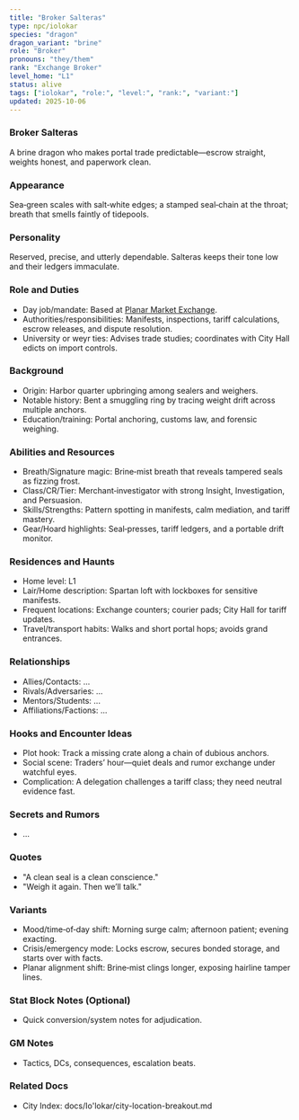 ```yaml
---
title: "Broker Salteras"
type: npc/iolokar
species: "dragon"
dragon_variant: "brine"
role: "Broker"
pronouns: "they/them"
rank: "Exchange Broker"
level_home: "L1"
status: alive
tags: ["iolokar", "role:", "level:", "rank:", "variant:"]
updated: 2025-10-06
---
```

### Broker Salteras

A brine dragon who makes portal trade predictable—escrow straight, weights honest, and paperwork clean.

### Appearance

Sea‑green scales with salt‑white edges; a stamped seal‑chain at the throat; breath that smells faintly of tidepools.

### Personality

Reserved, precise, and utterly dependable. Salteras keeps their tone low and their ledgers immaculate.

### Role and Duties

- Day job/mandate: Based at [Planar Market Exchange](docs/Io'lokar/Locations/planar-market-exchange.md).
- Authorities/responsibilities: Manifests, inspections, tariff calculations, escrow releases, and dispute resolution.
- University or weyr ties: Advises trade studies; coordinates with City Hall edicts on import controls.

### Background

- Origin: Harbor quarter upbringing among sealers and weighers.
- Notable history: Bent a smuggling ring by tracing weight drift across multiple anchors.
- Education/training: Portal anchoring, customs law, and forensic weighing.

### Abilities and Resources

- Breath/Signature magic: Brine‑mist breath that reveals tampered seals as fizzing frost.
- Class/CR/Tier: Merchant‑investigator with strong Insight, Investigation, and Persuasion.
- Skills/Strengths: Pattern spotting in manifests, calm mediation, and tariff mastery.
- Gear/Hoard highlights: Seal‑presses, tariff ledgers, and a portable drift monitor.

### Residences and Haunts

- Home level: L1
- Lair/Home description: Spartan loft with lockboxes for sensitive manifests.
- Frequent locations: Exchange counters; courier pads; City Hall for tariff updates.
- Travel/transport habits: Walks and short portal hops; avoids grand entrances.

### Relationships

- Allies/Contacts: ...
- Rivals/Adversaries: ...
- Mentors/Students: ...
- Affiliations/Factions: ...

### Hooks and Encounter Ideas

- Plot hook: Track a missing crate along a chain of dubious anchors.
- Social scene: Traders’ hour—quiet deals and rumor exchange under watchful eyes.
- Complication: A delegation challenges a tariff class; they need neutral evidence fast.

### Secrets and Rumors

- ...

### Quotes

- "A clean seal is a clean conscience."
- "Weigh it again. Then we’ll talk."

### Variants

- Mood/time‑of‑day shift: Morning surge calm; afternoon patient; evening exacting.
- Crisis/emergency mode: Locks escrow, secures bonded storage, and starts over with facts.
- Planar alignment shift: Brine‑mist clings longer, exposing hairline tamper lines.

### Stat Block Notes (Optional)

- Quick conversion/system notes for adjudication.

### GM Notes

- Tactics, DCs, consequences, escalation beats.

### Related Docs

- City Index: docs/Io'lokar/city-location-breakout.md
